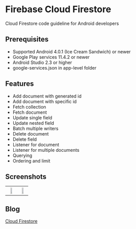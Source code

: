 # Firebase Cloud Firestore
Cloud Firestore code guideline for Android developers

## Prerequisites
* Supported Android 4.0.1 (Ice Cream Sandwich) or newer
* Google Play services 11.4.2 or newer
* Android Studio 2.3 or higher
* google-services.json in app-level folder

## Features
* Add document with generated id
* Add document with specific id
* Fetch collection
* Fetch document
* Update single field
* Update nested field
* Batch multiple writers
* Delete document
* Delete field
* Listener for document
* Listener for multiple documents
* Querying
* Ordering and limit

## Screenshots
<table width="100%" cellpadding="8">
	<tr>
	  <th><img src="https://user-images.githubusercontent.com/1763410/31247050-a24d9cb0-aa39-11e7-8749-0760e5e545cf.png" width="50%"></th>
	  <th><img src="https://user-images.githubusercontent.com/1763410/31247091-bc342392-aa39-11e7-9c16-1cb2c5f99ca7.png" width="50%"></th>
	</tr>
</table>

## Blog
[Cloud Firestore](https://medium.com/@jirawatee/)
